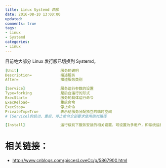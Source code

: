 ```yaml
---
title: Linux Systemd 详解
date: 2016-08-10 13:00:00
updated:
comments: true
tags:
- Linux
- Systemd
categories:
- Linux
---
```


目前绝大部分 Linux 发行版已切换到 Systemd。

<!--more-->

```yaml
[Unit]                   服务的说明  
Description=             描述服务  
After=                   描述服务类别  

[Service]                服务运行参数的设置  
Type=forking             是后台运行的形式  
ExecStart=               服务的具体运行命令  
ExecReload=              重启命令  
ExecStop=                停止命令  
PrivateTmp=True          表示给服务分配独立的临时空间  
# [Service]的启动、重启、停止命令全部要求使用绝对路径  

[Install]                运行级别下服务安装的相关设置，可设置为多用户，即系统运行级别为3  
```

# 相关链接：

* http://www.cnblogs.com/piscesLoveCc/p/5867900.html
